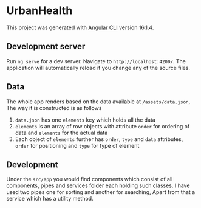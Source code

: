 # UrbanHealth

This project was generated with [Angular CLI](https://github.com/angular/angular-cli) version 16.1.4.

## Development server

Run `ng serve` for a dev server. Navigate to `http://localhost:4200/`. The application will automatically reload if you change any of the source files.

## Data

The whole app renders based on the data available at `/assets/data.json`, The way it is constructed is as follows

1. `data.json` has one `elements` key which holds all the data
2. `elements` is an array of row objects with attribute `order` for ordering of data and `elements` for the actual data
3. Each object of `elements` further has `order`, `type` and `data` attributes, `order` for positioning and `type` for type of element

## Development

Under the `src/app` you would find components which consist of all components, pipes and services folder each holding such classes.
I have used two pipes one for sorting and another for searching,
Apart from that a service which has a utility method. 
